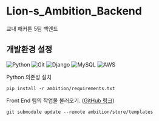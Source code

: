 # Lion-s_Ambition_Backend

교내 해커톤 5팀 백엔드

## 개발환경 설정

![Python](https://img.shields.io/badge/python-3670A0?style=for-the-badge&logo=python&logoColor=ffdd54)
![Git](https://img.shields.io/badge/git-%23F05033.svg?style=for-the-badge&logo=git&logoColor=white)
![Django](https://img.shields.io/badge/django-%23092E20.svg?style=for-the-badge&logo=django&logoColor=white)
![MySQL](https://img.shields.io/badge/mysql-%2300f.svg?style=for-the-badge&logo=mysql&logoColor=white)
![AWS](https://img.shields.io/badge/AWS-%23FF9900.svg?style=for-the-badge&logo=amazon-aws&logoColor=white)

Python 의존성 설치

```shell
pip install -r ambition/requirements.txt
```

Front End 팀의 작업물 불러오기. ([GitHub 링크](https://github.com/SMU-LIKELION-11TH/Lion-s_Ambition_Frontend))

```shell
git submodule update --remote ambition/store/templates
```
